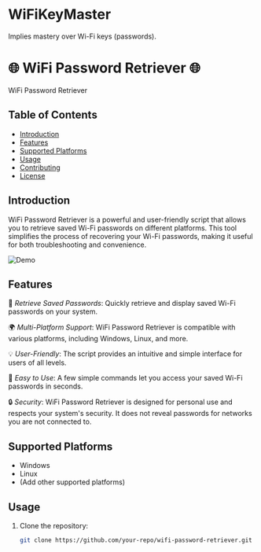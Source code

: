 # WiFiKeyMaster
 Implies mastery over Wi-Fi keys (passwords).
 # 🌐 WiFi Password Retriever 🌐

WiFi Password Retriever

## Table of Contents
- [Introduction](#introduction)
- [Features](#features)
- [Supported Platforms](#supported-platforms)
- [Usage](#usage)
- [Contributing](#contributing)
- [License](#license)

## Introduction

WiFi Password Retriever is a powerful and user-friendly script that allows you to retrieve saved Wi-Fi passwords on different platforms. This tool simplifies the process of recovering your Wi-Fi passwords, making it useful for both troubleshooting and convenience.

![Demo](https://your-demo-gif-or-screenshot-link-here.gif)

## Features

🔐 *Retrieve Saved Passwords*: Quickly retrieve and display saved Wi-Fi passwords on your system.

🌍 *Multi-Platform Support*: WiFi Password Retriever is compatible with various platforms, including Windows, Linux, and more.

💡 *User-Friendly*: The script provides an intuitive and simple interface for users of all levels.

🚀 *Easy to Use*: A few simple commands let you access your saved Wi-Fi passwords in seconds.

🔒 *Security*: WiFi Password Retriever is designed for personal use and respects your system's security. It does not reveal passwords for networks you are not connected to.

## Supported Platforms

- Windows
- Linux
- (Add other supported platforms)

## Usage

1. Clone the repository:

   ```bash
   git clone https://github.com/your-repo/wifi-password-retriever.git
